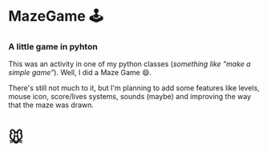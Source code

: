 # MazeGame :joystick:
### A little game in pyhton

This was an activity in one of my python classes (_something like "make a simple game"_). Well, I did a Maze Game 😄.

There's still not much to it, but I'm planning to add some features like levels, mouse icon, score/lives systems, sounds (maybe) and improving the way that the maze was drawn.

# :mouse:

